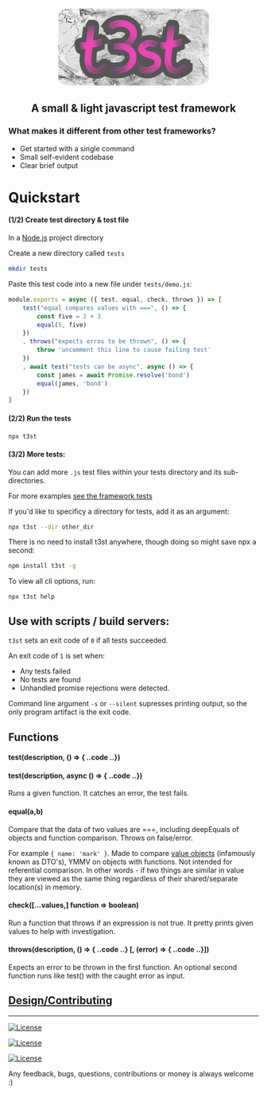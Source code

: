 <p align="center">
  <img src="https://github.com/datafilter/t3st/raw/master/play/t3st.png"/>
</p>
<h2 align="center"> A small & light javascript test framework </h2>

### What makes it different from other test frameworks?

* Get started with a single command
* Small self-evident codebase
* Clear brief output

# Quickstart

#### (1/2) Create test directory & test file

In a [Node.js](https://www.w3schools.com/nodejs/nodejs_intro.asp) project directory

Create a new directory called `tests` 

```bash
mkdir tests
```

Paste this test code into a new file under `tests/demo.js`:

```javascript
module.exports = async ({ test, equal, check, throws }) => [
    test("equal compares values with ===", () => {
        const five = 2 + 3
        equal(5, five)
    })
    , throws("expects erros to be thrown", () => {
        throw 'uncomment this line to cause failing test'
    })
    , await test("tests can be async", async () => {
        const james = await Promise.resolve('bond')
        equal(james, 'bond')
    })
]
```

#### (2/2) Run the tests

```bash
npx t3st
```

#### (3/2) More tests:

You can add more `.js` test files within your tests directory and its sub-directories.

For more examples [see the framework tests](https://github.com/datafilter/t3st/tree/master/tests)

If you'd like to specificy a directory for tests, add it as an argument:

```bash
npx t3st --dir other_dir
```

There is no need to install t3st anywhere, though doing so might save npx a second:
```bash
npm install t3st -g
```

To view all cli options, run:
```
npx t3st help
```

## Use with scripts / build servers:

`t3st` sets an exit code of `0` if all tests succeeded.

 An exit code of `1` is set when:
 * Any tests failed 
 * No tests are found
 * Unhandled promise rejections were detected.

Command line argument `-s` or `--silent` supresses printing output, so the only program artifact is the exit code.

## Functions

<!-- TODO examples -->
#### test(description, () => { ..code ..})
#### test(description, async () => { ..code ..})
Runs a given function. It catches an error, the test fails.
#### equal(a,b)
Compare that the data of two values are ===, including deepEquals of objects and function comparison. Throws on false/error.

For example `{ name: 'mark' }`. Made to compare [value objects](https://en.wikipedia.org/wiki/Value_object) (infamously known as DTO's), YMMV on objects with functions. Not intended for referential comparison. In other words - if two things are similar in value they are viewed as the same thing regardless of their shared/separate location(s) in memory.
#### check(\[...values,\] function => boolean)
Run a function that throws if an expression is not true. It pretty prints given values to help with investigation.

#### throws(description, () => { ..code ..} [, (error) => { ..code ..}])
Expects an error to be thrown in the first function. An optional second function runs like test() with the caught error as input.

## [Design/Contributing](https://github.com/datafilter/t3st/blob/master/docs/contributing.md)

---


[![License](https://img.shields.io/badge/license-MIT-black)](https://img.shields.io/badge/license-MIT-black)
 <!-- Todo make dynamic, eg update via Github actions on PR: -->
[![License](https://img.shields.io/badge/core%20LOC-~321-brightgreen)](https://img.shields.io/badge/core%20LOC-~321-brightgreen)

[![License](https://img.shields.io/badge/tests%20LOC-~723-lightgrey)](https://img.shields.io/badge/tests%20LOC-~723-lightgrey)


Any feedback, bugs, questions, contributions or money is always welcome :)